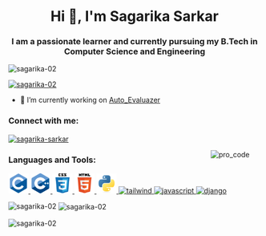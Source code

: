 <h1 align="center">Hi 👋, I'm Sagarika Sarkar</h1>
<h3 align="center">I am a passionate learner and currently pursuing my B.Tech in Computer Science and Engineering</h3>


<p align="left"> <img src="https://komarev.com/ghpvc/?username=sagarika-02&label=Profile%20views&color=0e75b6&style=flat" alt="sagarika-02" /> </p>

<p align="left"> <a href="https://github.com/ryo-ma/github-profile-trophy"><img src="https://github-profile-trophy.vercel.app/?username=sagarika-02" alt="sagarika-02" /></a> </p>


- 🔭 I’m currently working on [Auto_Evaluazer](https://github.com/Ricky2054/Auto_Evaluazer)

<h3 align="left">Connect with me:</h3>
<p align="left">
<a href="https://linkedin.com/in/sagarika-sarkar" target="blank"><img align="center" src="https://raw.githubusercontent.com/rahuldkjain/github-profile-readme-generator/master/src/images/icons/Social/linked-in-alt.svg" alt="sagarika-sarkar" height="30" width="40" /></a>
</p>

<img align="right" width="100" alt="pro_code" src="https://media.tenor.com/QVC1Nmb9TwUAAAAi/coding.gif" >
<h3 align="left">Languages and Tools:</h3>

<p align="left"> <a href="https://www.cprogramming.com/" target="_blank" rel="noreferrer"> <img src="https://raw.githubusercontent.com/devicons/devicon/master/icons/c/c-original.svg" alt="c" width="40" height="40"/> </a> <a href="https://www.w3schools.com/cpp/" target="_blank" rel="noreferrer"> <img src="https://raw.githubusercontent.com/devicons/devicon/master/icons/cplusplus/cplusplus-original.svg" alt="cplusplus" width="40" height="40"/> </a> <a href="https://www.w3schools.com/css/" target="_blank" rel="noreferrer"> <img src="https://raw.githubusercontent.com/devicons/devicon/master/icons/css3/css3-original-wordmark.svg" alt="css3" width="40" height="40"/> </a> <a href="https://www.w3.org/html/" target="_blank" rel="noreferrer"> <img src="https://raw.githubusercontent.com/devicons/devicon/master/icons/html5/html5-original-wordmark.svg" alt="html5" width="40" height="40"/> </a> <a href="https://www.python.org" target="_blank" rel="noreferrer"> <img src="https://raw.githubusercontent.com/devicons/devicon/master/icons/python/python-original.svg" alt="python" width="40" height="40"/> </a> <a href="https://tailwindcss.com/" target="_blank" rel="noreferrer"> <img src="https://www.vectorlogo.zone/logos/tailwindcss/tailwindcss-icon.svg" alt="tailwind" width="40" height="40"/>  <img src="https://www.vectorlogo.zone/logos/javascript/javascript-icon.svg" alt="javascript" width="40" height="40"/> <img src="https://www.vectorlogo.zone/logos/django/django-icon.svg" alt="django" width="40" height="40"/> </a> </p>

<p><img align="left" src="https://github-readme-stats.vercel.app/api/top-langs?username=sagarika-02&show_icons=true&locale=en&layout=compact" alt="sagarika-02" /></p>

<p>&nbsp;<img align="center" src="https://github-readme-stats.vercel.app/api?username=sagarika-02&show_icons=true&locale=en" alt="sagarika-02" /></p>

<p><img align="center" src="https://github-readme-streak-stats.herokuapp.com/?user=sagarika-02&" alt="sagarika-02" /></p>
